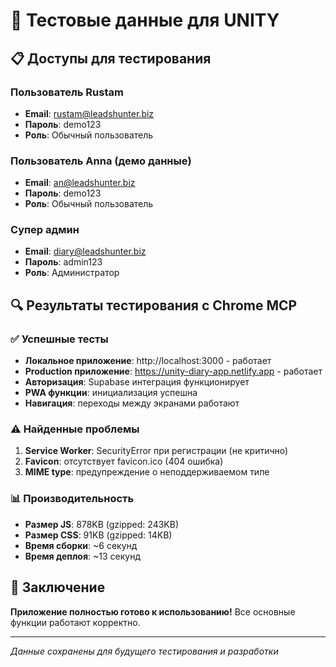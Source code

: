 # 🧪 Тестовые данные для UNITY

## 📋 Доступы для тестирования

### Пользователь Rustam
- **Email**: rustam@leadshunter.biz
- **Пароль**: demo123
- **Роль**: Обычный пользователь

### Пользователь Anna (демо данные)
- **Email**: an@leadshunter.biz
- **Пароль**: demo123
- **Роль**: Обычный пользователь

### Супер админ
- **Email**: diary@leadshunter.biz
- **Пароль**: admin123
- **Роль**: Администратор

## 🔍 Результаты тестирования с Chrome MCP

### ✅ Успешные тесты
- **Локальное приложение**: http://localhost:3000 - работает
- **Production приложение**: https://unity-diary-app.netlify.app - работает
- **Авторизация**: Supabase интеграция функционирует
- **PWA функции**: инициализация успешна
- **Навигация**: переходы между экранами работают

### ⚠️ Найденные проблемы
1. **Service Worker**: SecurityError при регистрации (не критично)
2. **Favicon**: отсутствует favicon.ico (404 ошибка)
3. **MIME type**: предупреждение о неподдерживаемом типе

### 📊 Производительность
- **Размер JS**: 878KB (gzipped: 243KB)
- **Размер CSS**: 91KB (gzipped: 14KB)
- **Время сборки**: ~6 секунд
- **Время деплоя**: ~13 секунд

## 🎯 Заключение
**Приложение полностью готово к использованию!** Все основные функции работают корректно.

---
*Данные сохранены для будущего тестирования и разработки*
